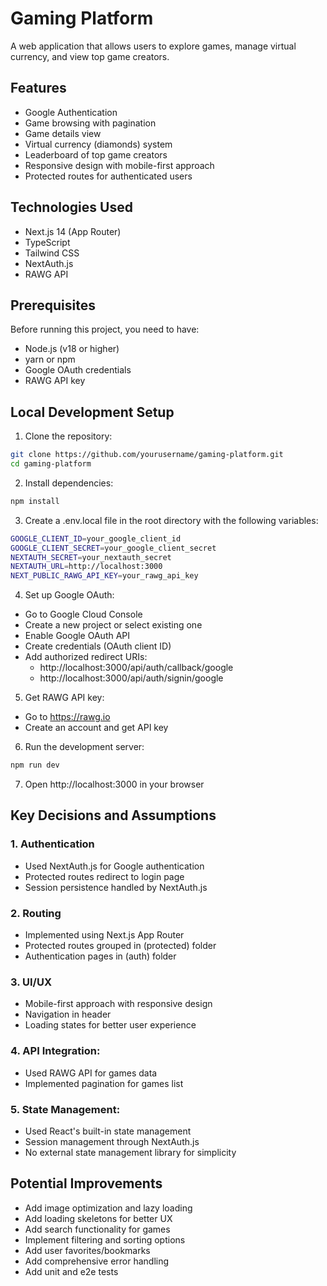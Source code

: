 # Gaming Platform

A web application that allows users to explore games, manage virtual currency, and view top game creators.

## Features

- Google Authentication
- Game browsing with pagination
- Game details view
- Virtual currency (diamonds) system
- Leaderboard of top game creators
- Responsive design with mobile-first approach
- Protected routes for authenticated users

## Technologies Used

- Next.js 14 (App Router)
- TypeScript
- Tailwind CSS
- NextAuth.js
- RAWG API

## Prerequisites

Before running this project, you need to have:
- Node.js (v18 or higher)
- yarn or npm
- Google OAuth credentials
- RAWG API key

## Local Development Setup

1. Clone the repository:
```bash
git clone https://github.com/yourusername/gaming-platform.git
cd gaming-platform
```
2. Install dependencies:
```bash
npm install
```
3. Create a .env.local file in the root directory with the following variables:
```bash
GOOGLE_CLIENT_ID=your_google_client_id
GOOGLE_CLIENT_SECRET=your_google_client_secret
NEXTAUTH_SECRET=your_nextauth_secret
NEXTAUTH_URL=http://localhost:3000
NEXT_PUBLIC_RAWG_API_KEY=your_rawg_api_key
```
4. Set up Google OAuth:
* Go to Google Cloud Console
* Create a new project or select existing one
* Enable Google OAuth API
* Create credentials (OAuth client ID)
* Add authorized redirect URIs:
  * http://localhost:3000/api/auth/callback/google
  * http://localhost:3000/api/auth/signin/google
5. Get RAWG API key:
* Go to https://rawg.io
* Create an account and get API key
6. Run the development server:
```bash
npm run dev
```
7. Open http://localhost:3000 in your browser

## Key Decisions and Assumptions
### 1. Authentication
* Used NextAuth.js for Google authentication
* Protected routes redirect to login page
* Session persistence handled by NextAuth.js
### 2. Routing
* Implemented using Next.js App Router
* Protected routes grouped in (protected) folder
* Authentication pages in (auth) folder
### 3. UI/UX
* Mobile-first approach with responsive design
* Navigation in header
* Loading states for better user experience
### 4. API Integration:
* Used RAWG API for games data
* Implemented pagination for games list
### 5. State Management:
* Used React's built-in state management
* Session management through NextAuth.js
* No external state management library for simplicity

## Potential Improvements
* Add image optimization and lazy loading
* Add loading skeletons for better UX
* Add search functionality for games
* Implement filtering and sorting options
* Add user favorites/bookmarks
* Add comprehensive error handling
* Add unit and e2e tests
